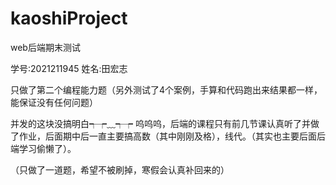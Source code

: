 # kaoshiProject
web后端期末测试

学号:2021211945
姓名:田宏志

只做了第二个编程能力题（另外测试了4个案例，手算和代码跑出来结果都一样，能保证没有任何问题）


并发的这块没搞明白┭┮﹏┭┮
呜呜呜，后端的课程只有前几节课认真听了并做了作业，后面期中后一直主要搞高数（其中刚刚及格），线代。（其实也主要后面后端学习偷懒了）。

（只做了一道题，希望不被刷掉，寒假会认真补回来的）
